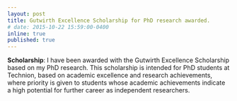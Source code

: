 ```yaml
---
layout: post
title: Gutwirth Excellence Scholarship for PhD research awarded.
# date: 2015-10-22 15:59:00-0400
inline: true
published: true
---
```


**Scholarship**:
I have been awarded with the Gutwirth Excellence Scholarship based on my PhD
research.
This scholarship is intended for PhD students at Technion, based on academic
excellence and research achievements, where priority is given to students
whose academic achievements indicate a high potential for further career as
independent researchers.

